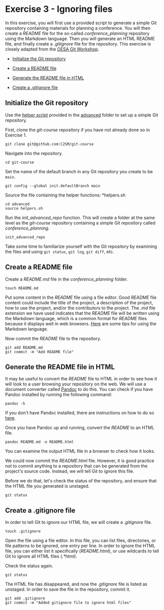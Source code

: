 # Exercise 3 - Ignoring files

In this exercise, you will first use a provided script to generate a simple Git repository containing materials for planning a conference. You will then create a *README* file for the so-called *conference_planning* repository using the Markdown language. Then you will generate an HTML README file, and finally create a *.gitignore* file for the repository. This exercise is closely adapted from the [OESA Git Workshop](https://oesa.pages.ufz.de/git-exercises/exercise-5.html).

* [Initialize the Git repository](#initialize)

* [Create a README file](#readme)

* [Generate the README file in HTML](#html)

* [Create a .gitignore file](#gitignore)

## Initialize the Git repository <a name="initialize"></a>

Use the [helper script](helpers.sh) provided in the [advanced](../advanced) folder to set up a simple Git repository.

First, clone the *git-course* repository if you have not already done so in Exercise 1.

```plaintext
git clone git@github.com:C2SM/git-course
```

Navigate into the repository.

```plaintext
cd git-course
```

Set the name of the default branch in any Git repository you create to be `main`.

```plaintext
git config --global init.defaultBranch main
```

Source the file containing the helper functions: *helpers.sh

```plaintext
cd advanced
source helpers.sh
```
Run the *init_advanced_repo* function. This will create a folder at the same level as the *git-course* repository containing a simple Git repository called *conference_planning*.

```plaintext
init_advanced_repo
```

Take some time to familiarize yourself with the Git repository by examining the files and using `git status`, `git log`, `git diff`, etc.

## Create a README file <a name="readme"></a>

Create a *README.md* file in the *conference_planning* folder.

```plaintext
touch README.md
```

Put some content in the *README* file using a file editor. Good *README* file content could include the title of the project, a description of the project, how to use the project, and/or the contributors to the project. The *.md* file extension we have used indicates that the *README* file will be written using the Markdown language, which is a common format for *README* files because it displays well in web browsers. [Here](https://www.markdownguide.org/basic-syntax/) are some tips for using the Markdown language.

Now commit the *README* file to the repository.

```plaintext
git add README.md
git commit -m "Add README file"
```
## Generate the README file in HTML <a name="html"></a>

It may be useful to convert the *README* file to HTML in order to see how it will look to a user browsing your repository on the web. We will use a document converter called [Pandoc](https://pandoc.org) to do this. You can check if you have Pandoc installed by running the following command:

```plaintext
pandoc -h
```

If you don't have Pandoc installed, there are instructions on how to do so [here](https://pandoc.org/installing.html).

Once you have Pandoc up and running, convert the *README* to an HTML file.

```plaintext
pandoc README.md -o README.html
```

You can examine the output HTML file in a browser to check how it looks.

We could now commit the *README.html* file. However, it is good practice not to commit anything to a repository that can be generated from the project's source code. Instead, we will tell Git to ignore this file.

Before we do that, let's check the status of the repository, and ensure that the HTML file you generated is unstaged.

```plaintext
git status
```

## Create a .gitignore file <a name="gitignore"></a>

In order to tell Git to ignore our HTML file, we will create a *.gitignore* file.

```plaintext
touch .gitignore
```

Open the file using a file editor. In this file, you can list files, directories, or file patterns to be ignored, one entry per line. In order to ignore the HTML file, you can either list it specifically (*README.html*), or use wildcards to tell Git to ignore all HTML files (*.\*html)*.

Check the status again.

```plaintext
git status
```

The HTML file has disappeared, and now the *.gitignore* file is listed as unstaged. In order to save the file in the repository, commit it.

```plaintext
git add .gitignore
git commit -m "Added gitignore file to ignore html files"
```
